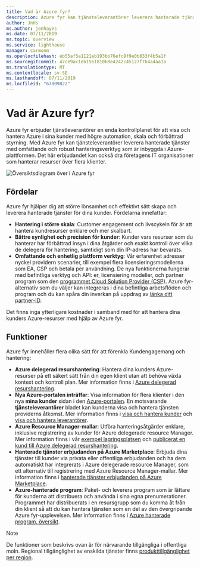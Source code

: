 ```yaml
---
title: Vad är Azure fyr?
description: Azure fyr kan tjänsteleverantörer leverera hanterade tjänster för sina kunder med högre automation och effektivitet i stor skala.
author: JnHs
ms.author: jenhayes
ms.date: 07/11/2019
ms.topic: overview
ms.service: lighthouse
manager: carmonm
ms.openlocfilehash: eb55af5a1121eb193bb76efc9f9e0b833f4b5a1f
ms.sourcegitcommit: 47ce9ac1eb1561810b8e4242c45127f7b4a4aa1a
ms.translationtype: MT
ms.contentlocale: sv-SE
ms.lasthandoff: 07/11/2019
ms.locfileid: "67809822"
---
```

# <a name="what-is-azure-lighthouse"></a>Vad är Azure fyr?

Azure fyr erbjuder tjänstleverantörer en enda kontrollplanet för att visa och hantera Azure i sina kunder med högre automation, skala och förbättrad styrning. Med Azure fyr kan tjänsteleverantörer leverera hanterade tjänster med omfattande och robust hanteringsverktyg som är inbyggda i Azure-plattformen. Det här erbjudandet kan också dra företagens IT organisationer som hanterar resurser över flera klienter.

![Översiktsdiagram över i Azure fyr](media/azure-lighthouse-overview.jpg)

## <a name="benefits"></a>Fördelar

Azure fyr hjälper dig att större lönsamhet och effektivt sätt skapa och leverera hanterade tjänster för dina kunder. Fördelarna innefattar:

- **Hantering i större skala**: Customer engagement och livscykeln för är att hantera kundresurser enklare och mer skalbart.
- **Bättre synlighet och precision för kunder**: Kunder vars resurser som du hanterar har förbättrad insyn i dina åtgärder och exakt kontroll över vilka de delegera för hantering, samtidigt som din IP-adress har bevarats.
- **Omfattande och enhetlig plattform verktyg**: Vår erfarenhet adresser nyckel providern scenarier, till exempel flera licensieringsmodellerna som EA, CSP och betala per användning. De nya funktionerna fungerar med befintliga verktyg och API: er, licensiering modeller, och partner program som den [programmet Cloud Solution Provider (CSP)](https://docs.microsoft.com/partner-center/csp-overview). Azure fyr-alternativ som du väljer kan integreras i dina befintliga arbetsflöden och program och du kan spåra din inverkan på uppdrag av [länka ditt partner-ID](https://docs.microsoft.com/azure/billing/billing-partner-admin-link-started).

Det finns inga ytterligare kostnader i samband med för att hantera dina kunders Azure-resurser med hjälp av Azure fyr.

## <a name="capabilities"></a>Funktioner

Azure fyr innehåller flera olika sätt för att förenkla Kundengagemang och hantering:

- **Azure delegerad resurshantering**: Hantera dina kunders Azure-resurser på ett säkert sätt från din egen klient utan att behöva växla kontext och kontroll plan. Mer information finns i [Azure delegerad resurshantering](./concepts/azure-delegated-resource-management.md).
- **Nya Azure-portalen inträffar**: Visa information för flera klienter i den nya **mina kunder** sidan i den [Azure-portalen](https://portal.azure.com). En motsvarande **tjänsteleverantörer** bladet kan kunderna visa och hantera tjänsten providerns åtkomst. Mer information finns i [visa och hantera kunder](./how-to/view-manage-customers.md) och [visa och hantera leverantörer](./how-to/view-manage-service-providers.md).
- **Azure Resource Manager-mallar**: Utföra hanteringsåtgärder enklare, inklusive registrering av kunder för Azure delegerade resource Manager. Mer information finns i vår [exempel lagringsplatsen](https://github.com/Azure/Azure-Lighthouse-samples/tree/master/Azure-Delegated-Resource-Management/templates) och [publicerat en kund till Azure delegerad resurshantering](how-to/onboard-customer.md).
- **Hanterade tjänster erbjudanden på Azure Marketplace**: Erbjuda dina tjänster till kunder via privata eller offentliga erbjudanden och ha dem automatiskt har integrerats i Azure delegerade resource Manager, som ett alternativ till registrering med Azure Resource Manager-mallar. Mer information finns i [hanterade tjänster erbjudanden på Azure Marketplace](./concepts/managed-services-offers.md).
- **Azure-hanterade program**: Paket- och leverera program som är lättare för kunderna att distribuera och använda i sina egna prenumerationer. Programmet har distribuerats i en resursgrupp som du komma åt från din klient så att du kan hantera tjänsten som en del av den övergripande Azure fyr-upplevelsen. Mer information finns i [Azure hanterade program, översikt](https://docs.microsoft.com/azure/managed-applications/overview).

> [!NOTE]
> De funktioner som beskrivs ovan är för närvarande tillgängliga i offentliga moln. Regional tillgänglighet av enskilda tjänster finns [produkttillgänglighet per region](https://azure.microsoft.com/global-infrastructure/services/).